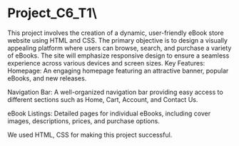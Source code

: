 # Project_C6_T1\
This project involves the creation of a dynamic, user-friendly eBook store website using HTML and CSS. The primary objective is to design a visually appealing platform where users can browse, search, and purchase a variety of eBooks. The site will emphasize responsive design to ensure a seamless experience across various devices and screen sizes.
Key Features:
Homepage: An engaging homepage featuring an attractive banner, popular eBooks, and new releases.

Navigation Bar: A well-organized navigation bar providing easy access to different sections such as Home, Cart, Account, and Contact Us.

eBook Listings: Detailed pages for individual eBooks, including cover images, descriptions, prices, and purchase options.

We used HTML, CSS for making this project successful.
